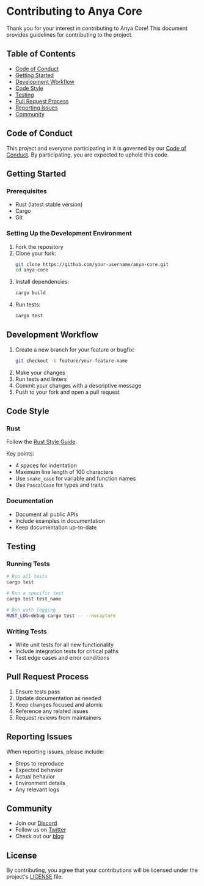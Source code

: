 # Contributing to Anya Core

Thank you for your interest in contributing to Anya Core! This document provides guidelines for contributing to the project.

## Table of Contents
- [Code of Conduct](#code-of-conduct)
- [Getting Started](#getting-started)
- [Development Workflow](#development-workflow)
- [Code Style](#code-style)
- [Testing](#testing)
- [Pull Request Process](#pull-request-process)
- [Reporting Issues](#reporting-issues)
- [Community](#community)

## Code of Conduct

This project and everyone participating in it is governed by our [Code of Conduct](CODE_OF_CONDUCT.md). By participating, you are expected to uphold this code.

## Getting Started

### Prerequisites

- Rust (latest stable version)
- Cargo
- Git

### Setting Up the Development Environment

1. Fork the repository
2. Clone your fork:
   ```bash
   git clone https://github.com/your-username/anya-core.git
   cd anya-core
   ```
3. Install dependencies:
   ```bash
   cargo build
   ```
4. Run tests:
   ```bash
   cargo test
   ```

## Development Workflow

1. Create a new branch for your feature or bugfix:
   ```bash
   git checkout -b feature/your-feature-name
   ```
2. Make your changes
3. Run tests and linters
4. Commit your changes with a descriptive message
5. Push to your fork and open a pull request

## Code Style

### Rust

Follow the [Rust Style Guide](https://doc.rust-lang.org/1.0.0/style/).

Key points:
- 4 spaces for indentation
- Maximum line length of 100 characters
- Use `snake_case` for variable and function names
- Use `PascalCase` for types and traits

### Documentation

- Document all public APIs
- Include examples in documentation
- Keep documentation up-to-date

## Testing

### Running Tests

```bash
# Run all tests
cargo test

# Run a specific test
cargo test test_name

# Run with logging
RUST_LOG=debug cargo test -- --nocapture
```

### Writing Tests

- Write unit tests for all new functionality
- Include integration tests for critical paths
- Test edge cases and error conditions

## Pull Request Process

1. Ensure tests pass
2. Update documentation as needed
3. Keep changes focused and atomic
4. Reference any related issues
5. Request reviews from maintainers

## Reporting Issues

When reporting issues, please include:
- Steps to reproduce
- Expected behavior
- Actual behavior
- Environment details
- Any relevant logs

## Community

- Join our [Discord](https://discord.gg/anya-core)
- Follow us on [Twitter](https://twitter.com/anyacore)
- Check out our [blog](https://blog.anya.org)

## License

By contributing, you agree that your contributions will be licensed under the project's [LICENSE](LICENSE) file.
